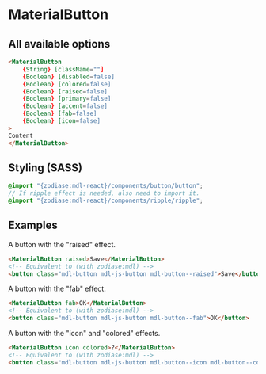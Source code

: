 MaterialButton
==============

All available options
---------------------
```HTML
<MaterialButton
    {String} [className=""]
    {Boolean} [disabled=false]
    {Boolean} [colored=false]
    {Boolean} [raised=false]
    {Boolean} [primary=false]
    {Boolean} [accent=false]
    {Boolean} [fab=false]
    {Boolean} [icon=false]
>
Content
</MaterialButton>
```

Styling (SASS)
--------------
```SCSS
@import "{zodiase:mdl-react}/components/button/button";
// If ripple effect is needed, also need to import it.
@import "{zodiase:mdl-react}/components/ripple/ripple";
```

Examples
--------
A button with the "raised" effect.
```HTML
<MaterialButton raised>Save</MaterialButton>
<!-- Equivalent to (with zodiase:mdl) -->
<button class="mdl-button mdl-js-button mdl-button--raised">Save</button>
```

A button with the "fab" effect.
```HTML
<MaterialButton fab>OK</MaterialButton>
<!-- Equivalent to (with zodiase:mdl) -->
<button class="mdl-button mdl-js-button mdl-button--fab">OK</button>
```

A button with the "icon" and "colored" effects.
```HTML
<MaterialButton icon colored>?</MaterialButton>
<!-- Equivalent to (with zodiase:mdl) -->
<button class="mdl-button mdl-js-button mdl-button--icon mdl-button--colored">?</button>
```
